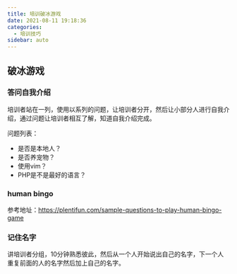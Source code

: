 ```yaml
---
title: 培训破冰游戏
date: 2021-08-11 19:18:36
categories:
  - 培训技巧
sidebar: auto
---
```


## 破冰游戏

### 答问自我介绍

培训者站在一列，使用以系列的问题，让培训者分开，然后让小部分人进行自我介绍，通过问题让培训者相互了解，知道自我介绍完成。

问题列表：


- 是否是本地人？
- 是否养宠物？
- 使用vim？
- PHP是不是最好的语言？

### human bingo 

参考地址：https://plentifun.com/sample-questions-to-play-human-bingo-game

### 记住名字

讲培训者分组，10分钟熟悉彼此，然后从一个人开始说出自己的名字，下一个人重复前面的人的名字然后加上自己的名字。


